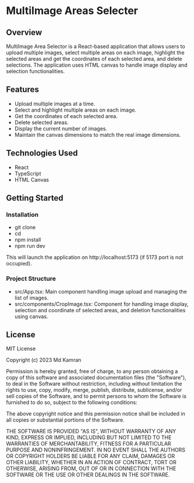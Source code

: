 # MultiImage Areas Selecter
## Overview
MultiImage Area Selector is a React-based application that allows users to upload multiple images, select multiple areas on each image, highlight the selected areas and get the coordinates of each selected area, and delete selections. The application uses HTML canvas to handle image display and selection functionalities.

## Features
- Upload multiple images at a time.
- Select and highlight multiple areas on each image.
- Get the coordinates of each selected area.
- Delete selected areas.
- Display the current number of images.
- Maintain the canvas dimensions to match the real image dimensions.

## Technologies Used
- React
- TypeScript
- HTML Canvas

## Getting Started

  ### Installation
  
   - git clone
   - cd
   - npm install
   - npm run dev

This will launch the application on http://localhost:5173 (if 5173 port is not occupied).

 ### Project Structure
  - src/App.tsx: Main component handling image upload and managing the list of images.
  - src/components/CropImage.tsx: Component for handling image display, selection and coordinate of selected areas, and deletion functionalities using canvas.


## License

MIT License

Copyright (c) 2023 Md Kamran

Permission is hereby granted, free of charge, to any person obtaining a copy
of this software and associated documentation files (the "Software"), to deal
in the Software without restriction, including without limitation the rights
to use, copy, modify, merge, publish, distribute, sublicense, and/or sell
copies of the Software, and to permit persons to whom the Software is
furnished to do so, subject to the following conditions:

The above copyright notice and this permission notice shall be included in all
copies or substantial portions of the Software.

THE SOFTWARE IS PROVIDED "AS IS", WITHOUT WARRANTY OF ANY KIND, EXPRESS OR
IMPLIED, INCLUDING BUT NOT LIMITED TO THE WARRANTIES OF MERCHANTABILITY,
FITNESS FOR A PARTICULAR PURPOSE AND NONINFRINGEMENT. IN NO EVENT SHALL THE
AUTHORS OR COPYRIGHT HOLDERS BE LIABLE FOR ANY CLAIM, DAMAGES OR OTHER
LIABILITY, WHETHER IN AN ACTION OF CONTRACT, TORT OR OTHERWISE, ARISING FROM,
OUT OF OR IN CONNECTION WITH THE SOFTWARE OR THE USE OR OTHER DEALINGS IN THE
SOFTWARE.
